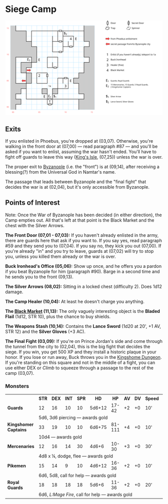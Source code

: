 # Siege Camp

![map](siege-camp.svg)

## Exits

If you enlisted in Phoebus, you're dropped at (03,07). Otherwise, you're walking in the front door at (07,00) — read paragraph #87 — and you'll be asked if you want to enlist, assuming the war hasn't ended. You'll have to fight off guards to leave this way ([King's Isle](dilmun.md), (07,25)) unless the war is over.

The proper exit to [Byzanople](byzanople.md) (i.e. the "front") is at (09,14), after receiving a blessing(?) from the Universal God in Namtar's name.

The passage that leads between Byzanople and the "final fight" that decides the war is at (02,04), but it's only accessible from Byzanople.

## Points of Interest

Note: Once the War of Byzanople has been decided (in either direction), the Camp empties out. All that's left at that point is the Black Market and the chest with the Silver Arrows.

**The Front Door (07,01 - 07,03):** If you haven't already enlisted in the army, there are guards here that ask if you want to. If you say yes, read paragraph #59 and they send you to (07,04). If you say no, they kick you out (07,00). If you're already "in" and you try to leave, guards at (07,02) will try to stop you, unless you killed them already or the war is over.

**Buck Ironhead's Office (05,06):** Show up once, and he offers you a pardon if you beat Byzanople for him (paragraph #90). Barge in a second time and he sends you to the front (09,13).

**The Silver Arrows (08,02):** Sitting in a locked chest (difficulty 2). Does 1d12 damage.

**The Camp Healer (10,04):** At least he doesn't charge you anything.

**The [Black Market](../things-and-stuff.md#black-market-1) (11,13):** The only vaguely interesting object is the **Bladed Flail** (1d12, STR 10), plus the chance to buy shields.

**The Weapons Stash (10,14):** Contains the **Lance Sword** (1d20 at 20', +1 AV, STR 12) and the **Silver Gloves** (+3 AC).

**The Final Fight (03,09):** If you're on Prince Jordan's side and come through the tunnel from the city to (02,04), this is the big fight that decides the siege. If you win, you get 500 XP and they install a historic plaque in your honor. If you lose or run away, Buck throws you in the [Kingshome Dungeon](kingshome-dungeon.md). If you're standing on this square and not in the middle of a fight, you can use either DEX or *Climb* to squeeze through a passage to the rest of the camp (03,07).

### Monsters

<table>
  <tr>
    <th></th>
    <th>STR</th>
    <th>DEX</th>
    <th>INT</th>
    <th>SPR</th>
    <th>HD</th>
    <th>HP</th>
    <th>AV</th>
    <th>DV</th>
    <th>Speed</th>
    <th>XP</th>
  </tr>
  <tr>
    <td><b>Guards</b></td>
    <td>12</td>
    <td>16</td>
    <td>10</td>
    <td>10</td>
    <td>5d6+12</td>
    <td>17-42</td>
    <td>+2</td>
    <td>+0</td>
    <td>10'</td>
    <td>200</td>
  </tr><tr>
    <td></td>
    <td colspan="10">5d6, 3d6 piercing — awards gold</td>
  </tr>
  <tr>
    <td><b>Kingshomer Captains</b></td>
    <td>33</td>
    <td>19</td>
    <td>10</td>
    <td>10</td>
    <td>6d6+75</td>
    <td>81-111</td>
    <td>+4</td>
    <td>+0</td>
    <td>10'</td>
    <td>300</td>
  </tr><tr>
    <td></td>
    <td colspan="10">10d4 — awards gold</td>
  </tr>
  <tr>
    <td><b>Mercenaries</b></td>
    <td>12</td>
    <td>16</td>
    <td>14</td>
    <td>30</td>
    <td>4d6+6</td>
    <td>10-30</td>
    <td>+3</td>
    <td>+0</td>
    <td>30'</td>
    <td>100</td>
  </tr><tr>
    <td></td>
    <td colspan="10">4d8 x ¼, dodge, flee — awards gold</td>
  </tr>
  <tr>
    <td><b>Pikemen</b></td>
    <td>15</td>
    <td>14</td>
    <td>9</td>
    <td>10</td>
    <td>4d6+12</td>
    <td>16-36</td>
    <td>+2</td>
    <td>+0</td>
    <td>10'</td>
    <td>190</td>
  </tr><tr>
    <td></td>
    <td colspan="10">6d6, 5d8, call for help — awards gold</td>
  </tr>
  <tr>
    <td><b>Royal Guards</b></td>
    <td>18</td>
    <td>18</td>
    <td>18</td>
    <td>18</td>
    <td>5d6+6</td>
    <td>11-36</td>
    <td>+2</td>
    <td>+0</td>
    <td>20'</td>
    <td>220</td>
  </tr><tr>
    <td></td>
    <td colspan="10">6d6, <i>L:Mage Fire</i>, call for help — awards gold</td>
  </tr>
</table>

